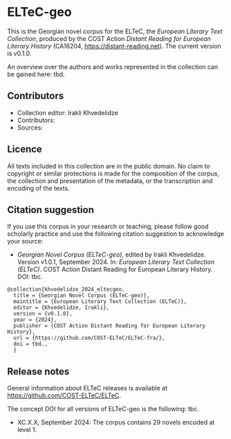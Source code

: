 # ELTeC-geo

This is the Georgian novel corpus for the ELTeC, the *European Literary Text Collection*, produced by the COST Action *Distant Reading for European Literary History* (CA16204, https://distant-reading.net). The current version is v0.1.0. 

An overview over the authors and works represented in the collection can be gained here: tbd. 

## Contributors

* Collection editor: Irakli Khvedelidze
* Contributors: 
* Sources: 

## Licence

All texts included in this collection are in the public domain. No claim to copyright or similar protections is made for the composition of the corpus, the collection and presentation of the metadata, or the transcription and encoding of the texts. 

## Citation suggestion

If you use this corpus in your research or teaching, please follow good scholarly practice and use the following citation suggestion to acknowledge your source:

* *Georgian Novel Corpus (ELTeC-geo)*, edited by Irakli Khvedelidze. Version v1.0.1, September 2024. In: *European Literary Text Collection (ELTeC)*. COST Action Distant Reading for European Literary History. DOI: tbc. 

```
@collection{khvedelidze_2024_eltecgeo,
  title = {Georgian Novel Corpus (ELTeC-geo)},
  maintitle = {European Literary Text Collection (ELTeC)},
  editor = {Khvedelidze, Irakli},
  version = {v0.1.0},
  year = {2024},
  publisher = {COST Action Distant Reading for European Literary History},
  url = {https://github.com/COST-ELTeC/ELTeC-fra/},
  doi = tbd.,
  }
```

## Release notes

General information about ELTeC releases is available at https://github.com/COST-ELTeC/ELTeC. 

The concept DOI for all versions of ELTeC-geo is the following: tbc.

* XC.X.X, September 2024: The corpus contains 29 novels encoded at level 1. 

